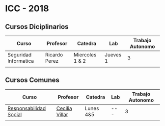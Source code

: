 # ICC - 2018

## Cursos Diciplinarios

| Curso | Profesor  | Catedra | Lab | Trabajo Autonomo |
| --- | --- | --- | --- | --- |
| Seguridad Informatica | Ricardo Perez | Miercoles 1 & 2 | Jueves 1 | 3 |
|     |     |     |     |

## Cursos Comunes

| Curso | Profesor  | Catedra | Lab | Trabajo Autonomo |
| --- | --- | --- | --- | --- |
| [Responsabilidad Social](./ICC/Cursos/ResponsabilidadSocial.md) | [Cecilia Villar](./ICC/Profesores/CeciliaVillar.md) | Lunes 4&5 | --- | 3 |
|     |     |     |     |


